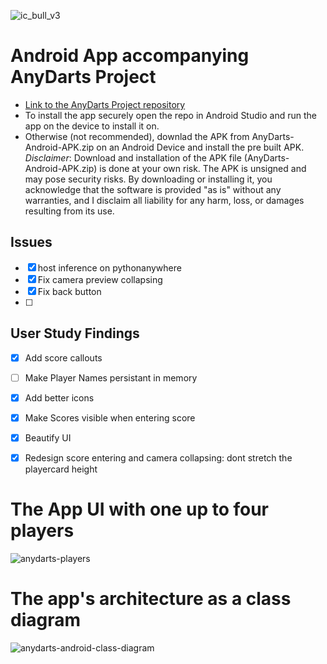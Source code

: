 
![ic_bull_v3](https://github.com/user-attachments/assets/35519a8b-85b8-4021-bfed-f330597bf85a)

# Android App accompanying AnyDarts Project

- [Link to the AnyDarts Project repository](https://github.com/rg3rber/AnyDarts)
- To install the app securely open the repo in Android Studio and run the app on the device to install it on.
- Otherwise (not recommended), downlad the APK from AnyDarts-Android-APK.zip on an Android Device and install the pre built APK. *Disclaimer*: Download and installation of the APK file (AnyDarts-Android-APK.zip) is done at your own risk. The APK is unsigned and may pose security risks. By downloading or installing it, you acknowledge that the software is provided "as is" without any warranties, and I disclaim all liability for any harm, loss, or damages resulting from its use.
## Issues

- [x] host inference on pythonanywhere
- [x] Fix camera preview collapsing
- [x] Fix back button
- [ ] 

## User Study Findings

- [x] Add score callouts
- [ ] Make Player Names persistant in memory 
- [x] Add better icons
- [x] Make Scores visible when entering score
- [x] Beautify UI
- [x] Redesign score entering and camera collapsing: dont stretch the playercard height
      

# The App UI with one up to four players

![anydarts-players](https://github.com/user-attachments/assets/f8d51147-66aa-4a8f-bb8f-dc3b1e212896)

# The app's architecture as a class diagram

![anydarts-android-class-diagram](https://github.com/user-attachments/assets/2e7767fc-57c4-4a6d-812d-cd89e6637d43)
